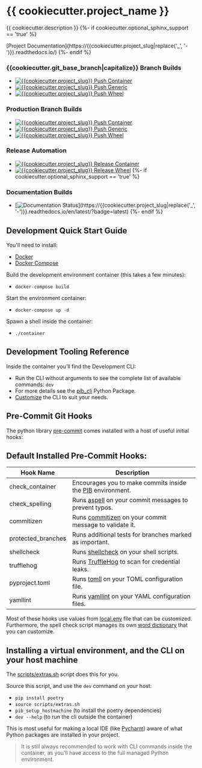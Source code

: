 # {{ cookiecutter.project_name }}

{{ cookiecutter.description }}
{%- if cookiecutter.optional_sphinx_support == 'true' %}

[Project Documentation](https://{{cookiecutter.project_slug|replace('_', '-')}}.readthedocs.io/)
{%- endif %}

### {{cookiecutter.git_base_branch|capitalize}} Branch Builds
- [![{{cookiecutter.project_slug}} Push Container](https://github.com/{{cookiecutter.git_username}}/{{cookiecutter.project_slug}}/workflows/{{cookiecutter.project_slug}}-push-container/badge.svg?branch={{cookiecutter.git_base_branch}})](https://github.com/{{cookiecutter.git_username}}/{{cookiecutter.project_slug}}/actions)
- [![{{cookiecutter.project_slug}} Push Generic](https://github.com/{{cookiecutter.git_username}}/{{cookiecutter.project_slug}}/workflows/{{cookiecutter.project_slug}}-push-generic/badge.svg?branch={{cookiecutter.git_base_branch}})](https://github.com/{{cookiecutter.git_username}}/{{cookiecutter.project_slug}}/actions)
- [![{{cookiecutter.project_slug}} Push Wheel](https://github.com/{{cookiecutter.git_username}}/{{cookiecutter.project_slug}}/workflows/{{cookiecutter.project_slug}}-push-wheel/badge.svg?branch={{cookiecutter.git_base_branch}})](https://github.com/{{cookiecutter.git_username}}/{{cookiecutter.project_slug}}/actions)

### Production Branch Builds
- [![{{cookiecutter.project_slug}} Push Container](https://github.com/{{cookiecutter.git_username}}/{{cookiecutter.project_slug}}/workflows/{{cookiecutter.project_slug}}-push-container/badge.svg?branch=production)](https://github.com/{{cookiecutter.git_username}}/{{cookiecutter.project_slug}}/actions)
- [![{{cookiecutter.project_slug}} Push Generic](https://github.com/{{cookiecutter.git_username}}/{{cookiecutter.project_slug}}/workflows/{{cookiecutter.project_slug}}-push-generic/badge.svg?branch=production)](https://github.com/{{cookiecutter.git_username}}/{{cookiecutter.project_slug}}/actions)
- [![{{cookiecutter.project_slug}} Push Wheel](https://github.com/{{cookiecutter.git_username}}/{{cookiecutter.project_slug}}/workflows/{{cookiecutter.project_slug}}-push-wheel/badge.svg?branch=production)](https://github.com/{{cookiecutter.git_username}}/{{cookiecutter.project_slug}}/actions)

### Release Automation
- [![{{cookiecutter.project_slug}} Release Container](https://github.com/{{cookiecutter.git_username}}/{{cookiecutter.project_slug}}/workflows/{{cookiecutter.project_slug}}-release-container/badge.svg)](https://github.com/{{cookiecutter.git_username}}/{{cookiecutter.project_slug}}/actions)
- [![{{cookiecutter.project_slug}} Release Wheel](https://github.com/{{cookiecutter.git_username}}/{{cookiecutter.project_slug}}/workflows/{{cookiecutter.project_slug}}-release-wheel/badge.svg)](https://github.com/{{cookiecutter.git_username}}/{{cookiecutter.project_slug}}/actions)
{%- if cookiecutter.optional_sphinx_support == 'true' %}

### Documentation Builds
- [![Documentation Status](https://readthedocs.org/projects/{{cookiecutter.project_slug}}/badge/?version=latest)](https://{{cookiecutter.project_slug|replace('_', '-')}}.readthedocs.io/en/latest/?badge=latest)
{%- endif %}

## Development Quick Start Guide

You'll need to install:
 - [Docker](https://www.docker.com/) 
 - [Docker Compose](https://docs.docker.com/compose/install/)

Build the development environment container (this takes a few minutes):
- `docker-compose build`

Start the environment container:
- `docker-compose up -d`

Spawn a shell inside the container:
- `./container`

## Development Tooling Reference

Inside the container you'll find the Development CLI:
- Run the CLI without arguments to see the complete list of available commands: `dev`
- For more details see the [pib_cli](https://pypi.org/project/pib-cli/) Python Package.
- [Customize](https://github.com/{{cookiecutter.git_username}}/{{cookiecutter.project_slug}}/tree/{{cookiecutter.git_base_branch}}/assets/cli.yml) the CLI to suit your needs.

## Pre-Commit Git Hooks
The python library [pre-commit](https://pre-commit.com/) comes installed with a host of useful initial hooks:

## Default Installed Pre-Commit Hooks:
| Hook Name          | Description                                                                                                  |
| ------------------ | ------------------------------------------------------------------------------------------------------------ |
| check_container    | Encourages you to make commits inside the [PIB](https://github.com/niall-byrne/python-in-a-box) environment. |
| check_spelling     | Runs [aspell](http://aspell.net/) on your commit messages to prevent typos.                                  |
| commitizen         | Runs [commitizen](https://commitizen-tools.github.io/commitizen/) on your commit message to validate it.     |
| protected_branches | Runs additional tests for branches marked as important.                                                      |
| shellcheck         | Runs [shellcheck](https://www.shellcheck.net/) on your shell scripts.                                        |
| trufflehog         | Runs [TruffleHog](https://github.com/trufflesecurity/trufflehog) to scan for credential leaks.               |
| pyproject.toml     | Runs [tomll](https://github.com/Ainiroad/go-toml) on your TOML configuration file.                           |
| yamllint           | Runs [yamllint](https://github.com/adrienverge/yamllint) on your YAML configuration files.                   |

Most of these hooks use values from [local.env](https://github.com/{{cookiecutter.git_username}}/{{cookiecutter.project_slug}}/tree/{{cookiecutter.git_base_branch}}/assets/local.env) file that can be customized.
Furthermore, the spell check script manages its own [word dictionary](https://github.com/{{cookiecutter.git_username}}/{{cookiecutter.project_slug}}/tree/{{cookiecutter.git_base_branch}}/.aspell.pws) that you can customize. 

## Installing a virtual environment, and the CLI on your host machine

The [scripts/extras.sh](https://github.com/{{cookiecutter.git_username}}/{{cookiecutter.project_slug}}/tree/{{cookiecutter.git_base_branch}}/scripts/extras.sh) script does this for you.

Source this script, and use the `dev` command on your host:
- `pip install poetry`
- `source scripts/extras.sh`
- `pib_setup_hostmachine` (to install the poetry dependencies)  
- `dev --help` (to run the cli outside the container)

This is most useful for making a local IDE (like [Pycharm](https://www.jetbrains.com/pycharm/)) aware of what Python packages are installed in your project.

> It is still always recommended to work with CLI commands inside the container, as you'll have access to the full managed Python environment.
